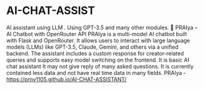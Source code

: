 # AI-CHAT-ASSIST
AI assistant using LLM . Using GPT-3.5 and many other modules.
🧠 PRAIya – AI Chatbot with OpenRouter API
PRAIya is a multi-model AI chatbot built with Flask and OpenRouter. It allows users to interact with large language models (LLMs) like GPT-3.5, Claude, Gemini, and others via a unified backend. The assistant includes a custom response for creator-related queries and supports easy model switching on the frontend.
It is basic AI chat assistant It may not give reply of many asked questions. It is currently contained less data and not have real time data in many fields. 
PRAIya - https://prnv1105.github.io/AI-CHAT-ASSISTANT/
